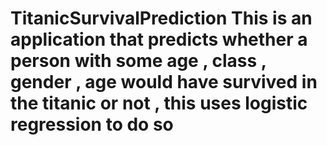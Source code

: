 # TitanicSurvivalPrediction This is an application that predicts whether a person with some age , class , gender , age would have survived in the titanic or not , this uses logistic regression to do so 
